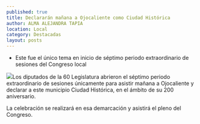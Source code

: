 ```yaml
---
published: true
title: Declararán mañana a Ojocaliente como Ciudad Histórica
author: ALMA ALEJANDRA TAPIA
location: Local
category: Destacadas
layout: posts
---
```


- Este fue el único tema en inicio de séptimo periodo extraordinario de sesiones del Congreso local


![](http://i.imgur.com/j2Dz0v6m.jpg)Los diputados de la 60 Legislatura abrieron el séptimo periodo extraordinario de sesiones únicamente para asistir mañana a Ojocaliente y declarar a este municipio Ciudad Histórica, en el ámbito de su 200 aniversario.

La celebración se realizará en esa demarcación y asistirá el pleno del Congreso.
